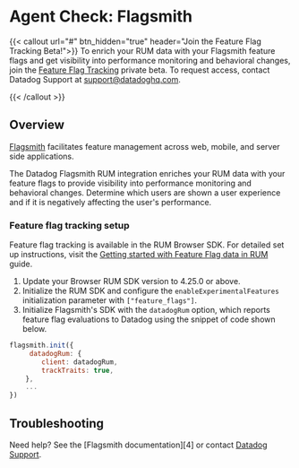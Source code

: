 # Agent Check: Flagsmith

{{< callout url="#" btn_hidden="true" header="Join the Feature Flag Tracking Beta!">}}
To enrich your RUM data with your Flagsmith feature flags and get visibility into performance monitoring and behavioral changes, join the <a href="https://docs.datadoghq.com/real_user_monitoring/guide/setup-feature-flag-data-collection/">Feature Flag Tracking</a> private beta. To request access, contact Datadog Support at support@datadoghq.com.

{{< /callout >}}

## Overview

[Flagsmith][1] facilitates feature management across web, mobile, and server side applications.

The Datadog Flagsmith RUM integration enriches your RUM data with your feature flags to provide visibility into performance monitoring and behavioral changes. Determine which users are shown a user experience and if it is negatively affecting the user's performance.

### Feature flag tracking setup

Feature flag tracking is available in the RUM Browser SDK. For detailed set up instructions, visit the [Getting started with Feature Flag data in RUM][1] guide.

1. Update your Browser RUM SDK version to 4.25.0 or above.
2. Initialize the RUM SDK and configure the `enableExperimentalFeatures` initialization parameter with `["feature_flags"]`.
3. Initialize Flagsmith's SDK with the `datadogRum` option, which reports feature flag evaluations to Datadog using the snippet of code shown below.

```javascript
flagsmith.init({
     datadogRum: {
        client: datadogRum,
        trackTraits: true,
    },
    ...
})
```

## Troubleshooting

Need help? See the [Flagsmith documentation][4] or contact [Datadog Support][2].

[1]: https://docs.datadoghq.com/real_user_monitoring/guide/setup-feature-flag-data-collection/
[2]: https://docs.datadoghq.com/help/
